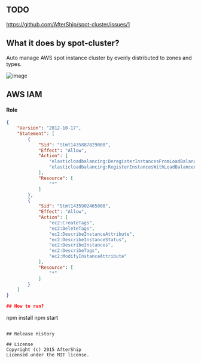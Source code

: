 ## TODO

https://github.com/AfterShip/spot-cluster/issues/1

## What it does by spot-cluster?

Auto manage AWS spot instance cluster by evenly distributed to zones and types.


![image](https://cloud.githubusercontent.com/assets/1013507/10987920/ac4471e2-8472-11e5-8c4f-b3328398ed86.png)


## AWS IAM

#### Role
```json
{
    "Version": "2012-10-17",
    "Statement": [
        {
            "Sid": "Stmt1435887829000",
            "Effect": "Allow",
            "Action": [
                "elasticloadbalancing:DeregisterInstancesFromLoadBalancer",
                "elasticloadbalancing:RegisterInstancesWithLoadBalancer"
            ],
            "Resource": [
                "*"
            ]
        },
        {
            "Sid": "Stmt1435902465000",
            "Effect": "Allow",
            "Action": [
                "ec2:CreateTags",
                "ec2:DeleteTags",
                "ec2:DescribeInstanceAttribute",
                "ec2:DescribeInstanceStatus",
                "ec2:DescribeInstances",
                "ec2:DescribeTags",
                "ec2:ModifyInstanceAttribute"
            ],
            "Resource": [
                "*"
            ]
        }
    ]
}

## How to run?
```
npm install
npm start

```

## Release History

## License
Copyright (c) 2015 AfterShip
Licensed under the MIT license.
